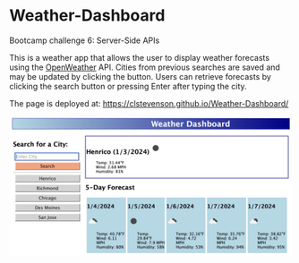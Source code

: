 # Weather-Dashboard
Bootcamp challenge 6: Server-Side APIs

This is a weather app that allows the user to display weather forecasts using the [OpenWeather](https://openweathermap.org) API. Cities from previous searches are saved and may be updated by clicking the button. Users can retrieve forecasts by clicking the search button or pressing Enter after typing the city.

The page is deployed at: <https://clstevenson.github.io/Weather-Dashboard/>

 
![](./assets/images/WeatherDashboard.png)
